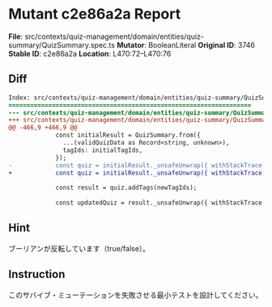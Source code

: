 # Mutant c2e86a2a Report

**File**: src/contexts/quiz-management/domain/entities/quiz-summary/QuizSummary.spec.ts
**Mutator**: BooleanLiteral
**Original ID**: 3746
**Stable ID**: c2e86a2a
**Location**: L470:72–L470:76

## Diff

```diff
Index: src/contexts/quiz-management/domain/entities/quiz-summary/QuizSummary.spec.ts
===================================================================
--- src/contexts/quiz-management/domain/entities/quiz-summary/QuizSummary.spec.ts	original
+++ src/contexts/quiz-management/domain/entities/quiz-summary/QuizSummary.spec.ts	mutated #3746
@@ -466,9 +466,9 @@
             const initialResult = QuizSummary.from({
               ...(validQuizData as Record<string, unknown>),
               tagIds: initialTagIds,
             });
-            const quiz = initialResult._unsafeUnwrap({ withStackTrace: true });
+            const quiz = initialResult._unsafeUnwrap({ withStackTrace: false });
 
             const result = quiz.addTags(newTagIds);
 
             const updatedQuiz = result._unsafeUnwrap({ withStackTrace: true });
```

## Hint

ブーリアンが反転しています（true/false）。

## Instruction

このサバイブ・ミューテーションを失敗させる最小テストを設計してください。
